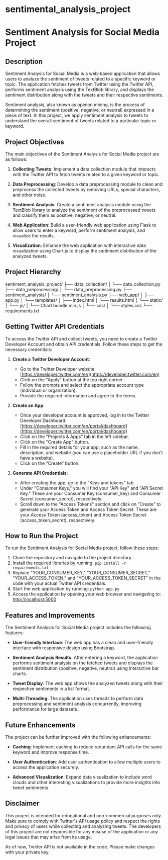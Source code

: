 # sentimental_analysis_project

# Sentiment Analysis for Social Media Project

## Description
Sentiment Analysis for Social Media is a web-based application that allows users to analyze the sentiment of tweets related to a specific keyword or topic. The application fetches tweets from Twitter using the Twitter API, performs sentiment analysis using the TextBlob library, and displays the sentiment distribution along with the tweets and their respective sentiments.

Sentiment analysis, also known as opinion mining, is the process of determining the sentiment (positive, negative, or neutral) expressed in a piece of text. In this project, we apply sentiment analysis to tweets to understand the overall sentiment of tweets related to a particular topic or keyword.

## Project Objectives
The main objectives of the Sentiment Analysis for Social Media project are as follows:

1. **Collecting Tweets**: Implement a data collection module that interacts with the Twitter API to fetch tweets related to a given keyword or topic.

2. **Data Preprocessing**: Develop a data preprocessing module to clean and preprocess the collected tweets by removing URLs, special characters, and other noise.

3. **Sentiment Analysis**: Create a sentiment analysis module using the TextBlob library to analyze the sentiment of the preprocessed tweets and classify them as positive, negative, or neutral.

4. **Web Application**: Build a user-friendly web application using Flask to allow users to enter a keyword, perform sentiment analysis, and visualize the results.

5. **Visualization**: Enhance the web application with interactive data visualization using Chart.js to display the sentiment distribution of the analyzed tweets.

## Project Hierarchy
sentiment_analysis_project/
├── data_collection/
│   └── data_collection.py
├── data_preprocessing/
│   └── data_preprocessing.py
├── sentiment_analysis/
│   └── sentiment_analysis.py
├── web_app/
│   ├── app.py
│   └── templates/
│       ├── index.html
│       └── results.html
│   └── static/
│       └── js/
│           └── Chart.bundle.min.js
│       └── css/
│           └── styles.css
└── requirements.txt


## Getting Twitter API Credentials
To access the Twitter API and collect tweets, you need to create a Twitter Developer Account and obtain API credentials. Follow these steps to get the necessary credentials:

1. **Create a Twitter Developer Account**:
   - Go to the Twitter Developer website: [https://developer.twitter.com/en](https://developer.twitter.com/en)
   - Click on the "Apply" button at the top right corner.
   - Follow the prompts and select the appropriate account type (individual or organization).
   - Provide the required information and agree to the terms.

2. **Create an App**:
   - Once your developer account is approved, log in to the Twitter Developer Dashboard: [https://developer.twitter.com/en/portal/dashboard](https://developer.twitter.com/en/portal/dashboard)
   - Click on the "Projects & Apps" tab in the left sidebar.
   - Click on the "Create App" button.
   - Fill in the required details for your app, such as the name, description, and website (you can use a placeholder URL if you don't have a website).
   - Click on the "Create" button.

3. **Generate API Credentials**:
   - After creating the app, go to the "Keys and tokens" tab.
   - Under "Consumer Keys," you will find your "API Key" and "API Secret Key." These are your Consumer Key (consumer_key) and Consumer Secret (consumer_secret), respectively.
   - Scroll down to the "Access Tokens" section and click on "Create" to generate your Access Token and Access Token Secret. These are your Access Token (access_token) and Access Token Secret (access_token_secret), respectively.

## How to Run the Project
To run the Sentiment Analysis for Social Media project, follow these steps:

1. Clone the repository and navigate to the project directory.
2. Install the required libraries by running: `pip install -r requirements.txt`
3. Replace "YOUR_CONSUMER_KEY," "YOUR_CONSUMER_SECRET," "YOUR_ACCESS_TOKEN," and "YOUR_ACCESS_TOKEN_SECRET" in the code with your actual Twitter API credentials.
4. Start the web application by running: `python app.py`
5. Access the application by opening your web browser and navigating to: [http://localhost:5000](http://localhost:5000)

## Features and Improvements
The Sentiment Analysis for Social Media project includes the following features:

- **User-friendly Interface**: The web app has a clean and user-friendly interface with responsive design using Bootstrap.

- **Sentiment Analysis Results**: After entering a keyword, the application performs sentiment analysis on the fetched tweets and displays the sentiment distribution (positive, negative, neutral) using interactive bar charts.

- **Tweet Display**: The web app shows the analyzed tweets along with their respective sentiments in a list format.

- **Multi-Threading**: The application uses threads to perform data preprocessing and sentiment analysis concurrently, improving performance for large datasets.

## Future Enhancements
The project can be further improved with the following enhancements:

- **Caching**: Implement caching to reduce redundant API calls for the same keyword and improve response time.

- **User Authentication**: Add user authentication to allow multiple users to access the application securely.

- **Advanced Visualization**: Expand data visualization to include word clouds and other interesting visualizations to provide more insights into tweet sentiments.

## Disclaimer
This project is intended for educational and non-commercial purposes only. Make sure to comply with Twitter's API usage policy and respect the rights and privacy of users while collecting and analyzing tweets. The developers of this project are not responsible for any misuse of the application or any legal issues that may arise from its usage.

As of now, Twitter API is not available in the code. Please make changes with your private key.
